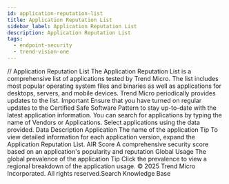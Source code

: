 ```yaml
---
id: application-reputation-list
title: Application Reputation List
sidebar_label: Application Reputation List
description: Application Reputation List
tags:
  - endpoint-security
  - trend-vision-one
---
```


/*<![CDATA[*/ $('#title').html($('meta[name=map-description]').attr('content')); /*]]>*/ Application Reputation List The Application Reputation List is a comprehensive list of applications tested by Trend Micro. The list includes most popular operating system files and binaries as well as applications for desktops, servers, and mobile devices. Trend Micro periodically provides updates to the list. Important Ensure that you have turned on regular updates to the Certified Safe Software Pattern to stay up-to-date with the latest application information. You can search for applications by typing the name of Vendors or Applications. Select applications using the data provided. Data Description Application The name of the application Tip To view detailed information for each application version, expand the Application Reputation List. AIR Score A comprehensive security score based on an application's popularity and reputation Global Usage The global prevalence of the application Tip Click the prevalence to view a regional breakdown of the application usage. © 2025 Trend Micro Incorporated. All rights reserved.Search Knowledge Base